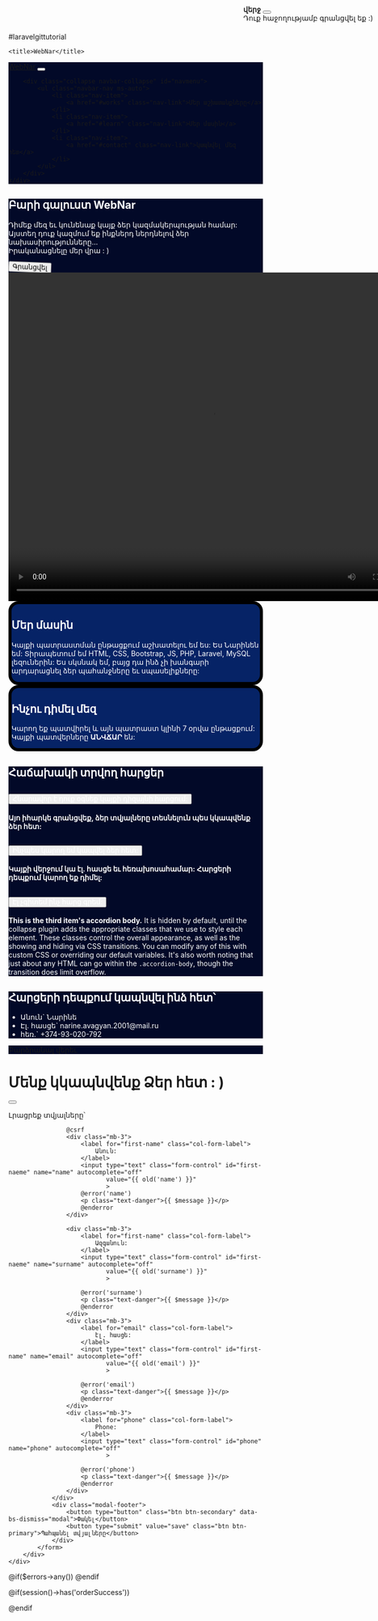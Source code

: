 #laravelgittutorial
<!DOCTYPE html>
<html lang="en">
<head>
    <meta charset="UTF-8">
    <meta http-equiv="X-UA-Compatible" content="IE=edge">
    <meta name="viewport" content="width=device-width, initial-scale=1.0">
    <link rel="stylesheet" href="https://cdn.jsdelivr.net/npm/bootstrap@5.2.2/dist/css/bootstrap.min.css">
    <script src="https://cdn.jsdelivr.net/npm/bootstrap@5.2.2/dist/js/bootstrap.bundle.min.js"></script>
    <script src="https://api.mapbox.com/mapbox-gl-js/v2.1.1/mapbox-gl.js"></script>
    <!-- <script src="//cdnjs.cloudflare.com/ajax/libs/ScrollMagic/2.0.7/ScrollMagic.min.js"></script> -->
    <!-- <script type="text/javascript" src="{{asset('js/home.js')}}"></script> -->
    <link rel="stylesheet" href="https://cdn.jsdelivr.net/npm/bootstrap-icons@1.3.0/font/bootstrap-icons.css">
    <link rel="stylesheet" href="https://api.mapbox.com/mapbox-gl-js/v2.1.1/mapbox-gl.css">
    <link rel="stylesheet" href="{{ asset('css/home.css') }}">
    
    <title>WebNar</title>
</head>
<body>
<!-- Navbar -->
<nav class="navbar navbar-expand-lg  navbar-dark py-3 fixed-top">
    <div class="container">
        <a href="#" class="navbar-brand">WebNar</a>
        <button class="navbar-toggler"
                type="button"
                data-bs-toggle="collapse"
                data-bs-target="#navmenu"
        >
            <span class="navbar-toggler-icon"></span>
        </button>


        <div class="collapse navbar-collapse" id="navmenu">
            <ul class="navbar-nav ms-auto">
                <li class="nav-item">
                    <a href="#works" class="nav-link">Մեր աշխատանքները</a>
                </li>
                <li class="nav-item">
                    <a href="#learn" class="nav-link">Մեր մասին</a>
                </li>
                <li class="nav-item">
                    <a href="#contact" class="nav-link">կապնվել մեզ հետ</a>
                </li>
            </ul>
        </div>
    </div>
</nav>
<!-- Showcase -->
<section class=" text-light p-5 p-lg-8 pt-lg-5 text-center text-sm-start webnar">
    <div class="container-fluid p-5">
        <div class="d-sm-flex align-items-center justify-content-between p-5">
            <div class="text-start p-5">
                <h1>Բարի գալուստ <span class="text-primary">WebNar</span></h1>
                <p class="lead my-4">
                    Դիմեք մեզ եւ կունենաք կայք ձեր կազմակերպության համար:
                    Այստեղ դուք կազմում եք ինքներդ ներդնելով ձեր նախասիրությունները...<br>
                    Իրականացնելը մեր վրա : )
                </p>
                <button class="button btn btn-primary btn-lg "
                        id="registerBtn"
                        data-bs-toggle="modal"
                        data-bs-target="#enroll">Գրանցվել
                </button>
            </div>
            <div class="video">
                <video width="800" height="650" src="{{ asset('videos/video.mp4') }}" autoplay controls loop></video>
            </div>
        </div>
    </div>
</section>
<!-- Newsletter -->
<section class="bg-dark text-light p-5"></section>

<!-- Boxes =--------------  diteq mer ashxatanqneric----------------------- -->

<!-- <section class="p-5 id="works"">
  <div class="container">
    <div class="row text-center g-4">
      <h1>Դիտեք մեր աշխատանքներից</h1>
      <div class="col-md">
        <div class="card bg-dark text-light">
          <div class="card-body text center">
            <div class="h1 mb-3">
              <i class="bi bi-laptop"></i>
            </div>
            <h3 class="card-title mb-3">
              Virtual
            </h3>
            <p class="card-text">
              Lorem ipsum dolor sit amet, consectetur adipisicing elit. Sequi, velit.
            </p>
            <a href="#" class="btn btn-primary">Read More</a>
          </div>
        </div>
      </div>

      <div class="col-md">
        <div class="card bg-secondary text-light">
          <div class="card-body text center">
            <div class="h1 mb-3">
              <i class="bi bi-person-square"></i>
            </div>
            <h3 class="card-title mb-3">
              Hybrid
            </h3>
            <p class="card-text">
              Lorem ipsum dolor sit amet, consectetur adipisicing elit. Sequi, velit.
            </p>
            <a href="#" class="btn btn-dark">Read More</a>
          </div>
        </div>
      </div>
      <div class="col-md">
        <div class="card bg-dark text-light">
          <div class="card-body text center">
            <div class="h1 mb-3">
              <i class="bi bi-people"></i>
            </div>
            <h3 class="card-title mb-3">
              in person
            </h3>
            <p class="card-text">
              Lorem ipsum dolor sit amet, consectetur adipisicing elit. Sequi, velit.
            </p>
            <a href="#" class="btn btn-primary">Read More</a>
          </div>
        </div>
      </div>
    </div>
  </div>
</section> -->

<!-- Learn Sections -->
<section id="learn" class=" p-5 text-dark">
    <div class="container">
        <div class="row right align-items-center justify-content-between">
            <div class="col-md">
                <img src="{{ asset('images/BeFunky-sample.png') }}" class="img-fluid" alt="">
            </div>
            <div class="col-md p-5">
                <h2>Մեր մասին</h2>
                <p class="lead">
                    Կայքի պատրաստման ընթացքում աշխատելու եմ ես: Ես Նարինեն եմ: Տիրապետում եմ HTML, CSS, Bootstrap, JS,
                    PHP, Laravel, MySQL լեզուներին:
                    Ես սկսնակ եմ, բայց դա ինձ չի խանգարի արդարացնել ձեր պահանջները եւ սպասելիքները:</p>
                <!-- <a href="" class="btn btn-light mt-3">
                  <i class="bi bi-chervon-right"></i> Read more
              </a> -->
            </div>
        </div>
    </div>
</section>
<section id="learn" class="p-5 text-light">
    <div class="container">
        <div class="row left align-items-center justify-content-between">
            <div class="col-md p-5">
                <h2>Ինչու դիմել մեզ</h2>
                <p class="lead">
                    Կարող եք պատվիրել և այն պատրաստ կլինի 7 օրվա ընթացքում: Կայքի պատվերները <b>ԱՆՎՃԱՐ</b> են:
                </p>
                <!-- <a href="" class="btn btn-light mt-3">
                  <i class="bi bi-chervon-right"></i> Read more
              </a> -->
            </div>
            <div class="col-md">
                <img src="{{ asset('images/BeFunky-sample.png') }}" class="img-fluid" alt="">
            </div>
        </div>
    </div>
</section>


<!-- question accordian -->
<div class="harcer accordion" id="accordionPanelsStayOpenExample">
    <h2 class="text-center m-3">Հաճախակի տրվող հարցեր</h2>
    <div class="accordion-item "> 
        <h2 class="accordion-header" id="panelsStayOpen-headingOne">
            <button class="accordion-button m-3 " type="button" data-bs-toggle="collapse"
                    data-bs-target="#panelsStayOpen-collapseOne" aria-expanded="true"
                    aria-controls="panelsStayOpen-collapseOne">
                Հնարավոր է դուք օգնեք կայքի դիզայնի հարցում:
            </button>
        </h2>
        <div id="panelsStayOpen-collapseOne" class="accordion-collapse collapse show"
             aria-labelledby="panelsStayOpen-headingOne">
            <div class="accordion-body">
                <strong>Այո իհարկե գրանցվեք, ձեր տվյալները տեսնելուն պես կկապվենք ձեր հետ:</strong>
            </div>
        </div>
    </div>
    <div class="accordion-item">
        <h2 class="accordion-header" id="panelsStayOpen-headingTwo">
            <button class="accordion-button collapsed m-3" type="button" data-bs-toggle="collapse"
                    data-bs-target="#panelsStayOpen-collapseTwo" aria-expanded="false"
                    aria-controls="panelsStayOpen-collapseTwo">
                Ինչպես կարող եմ կապվել ձեր հետ:
            </button>
        </h2>
        <div id="panelsStayOpen-collapseTwo" class="accordion-collapse collapse"
             aria-labelledby="panelsStayOpen-headingTwo">
            <div class="accordion-body">
                <strong>Կայքի վերջում կա էլ. հասցե եւ հեռախոսահամար: Հարցերի դեպքում կարող եք դիմել:</strong>
            </div>
        </div>
    </div>
    <div class="accordion-item">
        <h2 class="accordion-header" id="panelsStayOpen-headingThree">
            <button class="accordion-button collapsed m-3" type="button" data-bs-toggle="collapse"
                    data-bs-target="#panelsStayOpen-collapseThree" aria-expanded="false"
                    aria-controls="panelsStayOpen-collapseThree">
                Էլ չգիտեմ ինչ հարց գրեմ:
            </button>
        </h2>
        <div id="panelsStayOpen-collapseThree" class="accordion-collapse collapse"
             aria-labelledby="panelsStayOpen-headingThree">
            <div class="accordion-body">
                <strong>This is the third item's accordion body.</strong> It is hidden by default, until the collapse
                plugin adds the appropriate classes that we use to style each element. These classes control the overall
                appearance, as well as the showing and hiding via CSS transitions. You can modify any of this with
                custom CSS or overriding our default variables. It's also worth noting that just about any HTML can go
                within the <code>.accordion-body</code>, though the transition does limit overflow.
            </div>
        </div>
    </div>
</div>


<!-- Contact and Map-->

<section class="p-5 mt-2 mb-2 text-light" id="contact">
    <div class="container color-#1a3561">
        <div class="info row g-4 ">
            <div class="col-md ">
                <h2 class="text-center mg-4 m-3">Հարցերի դեպքում կապնվել ինձ հետ՝</h2>
                <ul class="list-group list-group-flush lead">
                    <li class="list-group-item bg-transparent text-light m-3">
                        <span class="fw-bold">Անուն` </span>Նարինե
                    </li>
                    <li class="list-group-item bg-transparent text-light m-3">
            <span class="fw-bold">Էլ. հասցե` <span>narine.avagyan.2001@mail.ru
                    </li>
                    <li class="list-group-item bg-transparent text-light m-3">
                        <span class="fw-bold">հեռ.` </span>+374-93-020-792
                    </li>
                </ul>
            </div>
            <div class="col-md"></div>
        </div>
    </div>
</section>

<!-- footer -->

<footer class="footer p-2 text-white text-center position-relative">
    <div class="container">
        <p class="lead">Բարձրանալ վերեւ</p>
        <a href="#" class="position-absolute bottom-0 end-0 p-5">
            <i class="bi bi-arrow-up-circle h1"></i>
        </a>
    </div>

</footer>

<!-- Modal -->
<div class="modal fade" id="enroll" tabindex="-1" aria-labelledby="enrollLabel" aria-hidden="true">
    <div class="modal-dialog">
        <div class="modal-content">
            <div class="modal-header">
                <h1 class="modal-title fs-5" id="enrollLabel">Մենք կկապնվենք Ձեր հետ : )</h1>
                <button type="button" class="btn-close" data-bs-dismiss="modal" aria-label="Close"></button>
            </div>
            <form action="{{ route('home.register') }}" method="POST">
                <div class="modal-body">
                    <p class="lead">Լրացրեք տվյալները՝</p>

                    @csrf
                    <div class="mb-3">
                        <label for="first-name" class="col-form-label">
                            Անուն:
                        </label>
                        <input type="text" class="form-control" id="first-naeme" name="name" autocomplete="off"
                               value="{{ old('name') }}"
                               >
                        @error('name')
                        <p class="text-danger">{{ $message }}</p>
                        @enderror
                    </div>

                    <div class="mb-3">
                        <label for="first-name" class="col-form-label">
                            Ազգանուն:
                        </label>
                        <input type="text" class="form-control" id="first-naeme" name="surname" autocomplete="off"
                               value="{{ old('surname') }}"
                               >

                        @error('surname')
                        <p class="text-danger">{{ $message }}</p>
                        @enderror
                    </div>
                    <div class="mb-3">
                        <label for="email" class="col-form-label">
                            էլ. հասցե:
                        </label>
                        <input type="text" class="form-control" id="first-name" name="email" autocomplete="off"
                               value="{{ old('email') }}"
                               >

                        @error('email')
                        <p class="text-danger">{{ $message }}</p>
                        @enderror
                    </div>
                    <div class="mb-3">
                        <label for="phone" class="col-form-label">
                            Phone:
                        </label>
                        <input type="text" class="form-control" id="phone" name="phone" autocomplete="off"
                               >

                        @error('phone')
                        <p class="text-danger">{{ $message }}</p>
                        @enderror
                    </div>
                </div>
                <div class="modal-footer">
                    <button type="button" class="btn btn-secondary" data-bs-dismiss="modal">Փակել</button>
                    <button type="submit" value="save" class="btn btn-primary">Պահպանել տվյալները</button>
                </div>
            </form>
        </div>
    </div>
</div>

<style>
.navbar, .footer{
    background-color: rgb(2, 9, 40);
}
.accordion-button{
    animation: bgWebnar 2s infinite alternate ;
}

/* .video{
    animation: video 1s infinite alternate ;
} */
.webnar, .harcer, .harcer div, .info{
    animation: bgWebnar 2s infinite alternate ;
}
.button{
    animation: colorrDiv 0.1s infinite alternate ;
}
.right{
    background-color: rgb(6, 35, 102);
    color: white;
    border-radius: 20px;
    border: 6px solid rgb(0, 0, 0);
}
.left{
    background-color: rgb(6, 35, 102);
    color: white;
    border-radius: 20px;
    border: 6px solid rgb(0, 0, 0);
}
/* .right{
    animation: divright 1s infinite alternate ;

}
.left{
    animation: divright 1s infinite alternate ;
} */

@keyframes video {
    from{
        padding: 5px;
    }
    to{

    }
}
/* @keyframes divright {
    from{
        background-color: rgb(2, 9, 40);
        color: white;
        border-radius: 20px;
        border: 6px solid rgb(0, 0, 0);
        padding: 10px;
    }
    to{
        background-color: rgb(6, 35, 102);
        color: white;
        border-radius: 20px;
        border: 6px solid rgb(0, 0, 0);
    }
} */
@keyframes bgWebnar {
    from{
        background-color: rgb(2, 9, 40);
        color: white;
       
    }
    to{
        background-color: rgb(6, 35, 102);
        color: white;
        
    }
}
@keyframes colorrDiv{
    from{
        
        transform: rotate(3deg); 
        background-color: blue;
    }
    to{
       
    }
}




@media(min-width: 760px){
    .news-input{
        width: 50%;
    }
   
}
</style>
<script src="https://code.jquery.com/jquery-3.6.1.min.js"></script>

@if($errors->any())
    <script>
        $('#registerBtn').trigger('click');
    </script>
@endif

@if(session()->has('orderSuccess'))
    <div class="toast show bg-primary" style="position: fixed;top: 10px;right: 10px;z-index: 1031" role="alert" aria-live="assertive" aria-atomic="true">
        <div class="toast-header">
            <strong class="me-auto">վերջ</strong>
            <button type="button" class="btn-close" data-bs-dismiss="toast" aria-label="Close"></button>
        </div>
        <div class="toast-body bg-light">
            Դուք հաջողությամբ գրանցվել եք :)
        </div>
    </div>
@endif




</body>
</html>

